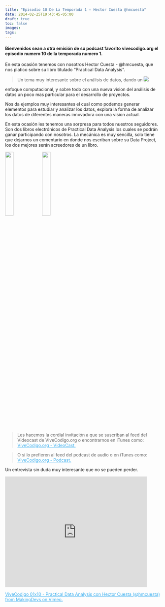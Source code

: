```yaml
---
title: "Episodio 10 De La Temporada 1 – Hector Cuesta @hmcuesta"
date: 2014-02-25T19:43:45-05:00
draft: true
toc: false
images:
tags:
---
```


<h4>Bienvenidos sean a otra emisión de su podcast favorito vivecodigo.org el episodio numero 10 de la temporada numero 1.</h4>

En esta ocasión tenemos con nosotros Hector Cuesta - @hmcuesta, que nos platico sobre su libro titulado “Practical Data Analysis”.

>Un tema muy interesante sobre el análisis de datos, dando un
![](http://vivecodigo.org/images/libro-practical.png)

enfoque computacional, y sobre todo con una nueva vision del análisis de datos un poco mas particular para el desarrollo de proyectos.

Nos da ejemplos muy interesantes el cual como podemos generar elementos para estudiar y analizar los datos,  explora la forma de analizar los datos de diferentes maneras innovadora con una vision actual.

En esta ocasión les tenemos una sorpresa para todos nuestros seguidores. Son dos libros electrónicos de Practical Data Analysis los cuales se podrán ganar participando con nosotros. La mecánica es muy sencilla, solo tiene que dejarnos un comentario en donde nos escriban sobre su Data Project, los dos mejores serán acreedores de un libro.

<img src="/uno.jpeg" style="width: 23%;"></img>
<img src="/dos.jpeg" style="width: 23%;"></img>

>Les hacemos la cordial invitación a que se suscriban al feed del Videocast de ViveCodigo.org o encontrarnos en iTunes como: <a style="color: #3eb0ef;" href="https://podcasts.apple.com" target="_blank"> ViveCodigo.org - VideoCast.</a>

>O si lo prefieren al feed del podcast de audio o en iTunes como: <a style="color:#3eb0ef;" href="https://podcasts.apple.com/mz/podcast/vivecodigo-org-podcast/id722889939" target="_blank"> ViveCodigo.org - Podcast.</a>

Un entrevista sin duda muy interesante que no se pueden perder.

<iframe src="https://player.vimeo.com/video/87502624?h=361f045c27" width="460" height="360" frameborder="0"></iframe>

<a style="color:#3eb0ef;" href="https://vimeo.com/" target="_blank"> ViveCodigo 01x10 - Practical Data Analysis con Hector Cuesta (@hmcuesta) from MakingDevs on Vimeo.

</a>
